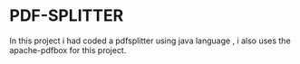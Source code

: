 # PDF-SPLITTER
In this project i had coded a pdfsplitter using java language , i also uses the apache-pdfbox for this project. 
